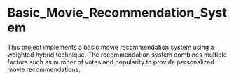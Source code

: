 # Basic_Movie_Recommendation_System
This project implements a basic movie recommendation system using a weighted hybrid technique. The recommendation system combines multiple factors such as number of votes and popularity to provide personalized movie recommendations.
